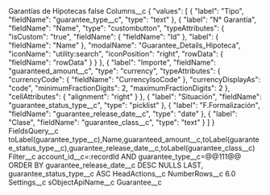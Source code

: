 <?xml version="1.0" encoding="UTF-8"?>
<CustomMetadata xmlns="http://soap.sforce.com/2006/04/metadata" xmlns:xsi="http://www.w3.org/2001/XMLSchema-instance" xmlns:xsd="http://www.w3.org/2001/XMLSchema">
    <label>Garantías de Hipotecas</label>
    <protected>false</protected>
    <values>
        <field>Columns__c</field>
        <value xsi:type="xsd:string">{
    &quot;values&quot;: [
        {
            &quot;label&quot;: &quot;Tipo&quot;,
            &quot;fieldName&quot;: &quot;guarantee_type__c&quot;,
            &quot;type&quot;: &quot;text&quot;
        },
        {
            &quot;label&quot;: &quot;N° Garantía&quot;,
            &quot;fieldName&quot;: &quot;Name&quot;,
            &quot;type&quot;: &quot;custombutton&quot;,
            &quot;typeAttributes&quot;: {
                &quot;isCustom&quot;: &quot;true&quot;,
                &quot;fieldName&quot;: {
                    &quot;fieldName&quot;: &quot;Id&quot;
                },
                &quot;label&quot;: {
                    &quot;fieldName&quot;: &quot;Name&quot;
                },
                &quot;modalName&quot;: &quot;Guarantee_Details_Hipoteca&quot;,
                &quot;iconName&quot;: &quot;utility:search&quot;,
                &quot;iconPosition&quot;: &quot;right&quot;,
                &quot;rowData&quot;: {
                    &quot;fieldName&quot;: &quot;rowData&quot;
                }
            }
        },
        {
            &quot;label&quot;: &quot;Importe&quot;,
            &quot;fieldName&quot;: &quot;guaranteed_amount__c&quot;,
            &quot;type&quot;: &quot;currency&quot;,
            &quot;typeAttributes&quot;: {
                &quot;currencyCode&quot;: {
                    &quot;fieldName&quot;: &quot;CurrencyIsoCode&quot;
                },
                &quot;currencyDisplayAs&quot;: &quot;code&quot;,
                &quot;minimumFractionDigits&quot;: 2,
                &quot;maximumFractionDigits&quot;: 2
            },
            &quot;cellAttributes&quot;: {
                &quot;alignment&quot;: &quot;right&quot;
            }
        },
        {
            &quot;label&quot;: &quot;Situación&quot;,
            &quot;fieldName&quot;: &quot;guarantee_status_type__c&quot;,
            &quot;type&quot;: &quot;picklist&quot;
        },
        {
            &quot;label&quot;: &quot;F.Formalización&quot;,
            &quot;fieldName&quot;: &quot;guarantee_release_date__c&quot;,
            &quot;type&quot;: &quot;date&quot;
        },
        {
            &quot;label&quot;: &quot;Clase&quot;,
            &quot;fieldName&quot;: &quot;guarantee_class__c&quot;,
            &quot;type&quot;: &quot;text&quot;
        }
    ]
}</value>
    </values>
    <values>
        <field>FieldsQuery__c</field>
        <value xsi:type="xsd:string">toLabel(guarantee_type__c),Name,guaranteed_amount__c,toLabel(guarantee_status_type__c),guarantee_release_date__c,toLabel(guarantee_class__c)</value>
    </values>
    <values>
        <field>Filter__c</field>
        <value xsi:type="xsd:string">account_id__c=:recordId AND guarantee_type__c=@@111@@ ORDER BY guarantee_release_date__c DESC NULLS LAST, guarantee_status_type__c ASC</value>
    </values>
    <values>
        <field>HeadActions__c</field>
        <value xsi:nil="true"/>
    </values>
    <values>
        <field>NumberRows__c</field>
        <value xsi:type="xsd:double">6.0</value>
    </values>
    <values>
        <field>Settings__c</field>
        <value xsi:nil="true"/>
    </values>
    <values>
        <field>sObjectApiName__c</field>
        <value xsi:type="xsd:string">Guarantee__c</value>
    </values>
</CustomMetadata>
